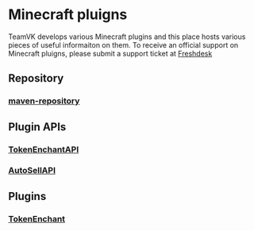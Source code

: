 # Minecraft pluigns
TeamVK develops various Minecraft plugins and this place hosts various pieces of useful informaiton on them.
To receive an official support on Minecraft pluigns, please submit a support ticket at [Freshdesk](http://vk2gpz.freshdesk.com)

## Repository
### [maven-repository](http://teamvk.github.io/maven-repository)

## Plugin APIs
### [TokenEnchantAPI](http://teamvk.github.io/TokenEnchantAPI/)
### [AutoSellAPI](http://teamvk.github.io/AutoSellAPI/)

## Plugins
### [TokenEnchant](http://teamvk.github.io/TokenEnchant)
